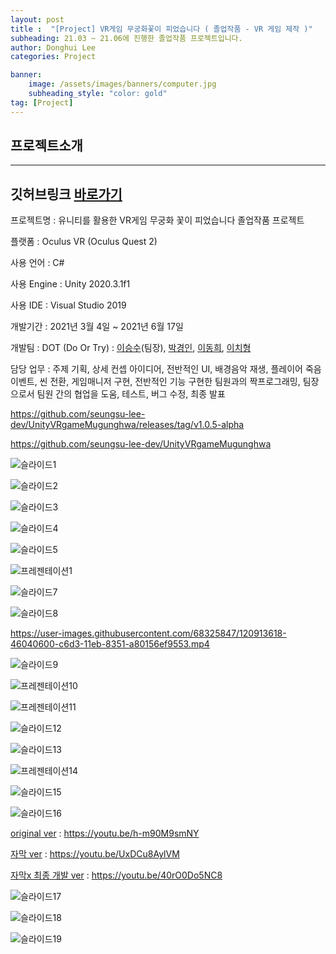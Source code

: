 ```yaml
---
layout: post
title :  "[Project] VR게임 무궁화꽃이 피었습니다 ( 졸업작품 - VR 게임 제작 )"
subheading: 21.03 ~ 21.06에 진행한 졸업작품 프로젝트입니다.
author: Donghui Lee
categories: Project

banner:
    image: /assets/images/banners/computer.jpg
    subheading_style: "color: gold"
tag: [Project]
---
```

## 프로젝트소개

---
깃허브링크
[바로가기](https://github.com/bingdul/Project06_VR-game-mugunghwa-with-unity.git)
---

프로젝트명 : ﻿유니티를 활용한 VR게임 무궁화 꽃이 피었습니다 졸업작품 프로젝트

플랫폼 : Oculus VR (Oculus Quest 2)

사용 언어 : C#

사용 Engine : Unity 2020.3.1f1

사용 IDE : Visual Studio 2019

개발기간 : 2021년 3월 4일 ~ 2021년 6월 17일

개발팀 : DOT (Do Or Try) : [이승수](https://github.com/seungsu-lee-dev)(팀장), [박경인](https://github.com/igkrap), [이동희](https://github.com/bingdul), [이치형](https://github.com/ChiHyoungLee)

담당 업무 : 주제 기획, 상세 컨셉 아이디어, 전반적인 UI, 배경음악 재생, 플레이어 죽음이벤트, 씬 전환, 게임매니저 구현, 전반적인 기능 구현한 팀원과의 짝프로그래밍, 팀장으로서 팀원 간의 협업을 도움, 테스트, 버그 수정, 최종 발표

https://github.com/seungsu-lee-dev/UnityVRgameMugunghwa/releases/tag/v1.0.5-alpha

https://github.com/seungsu-lee-dev/UnityVRgameMugunghwa

![슬라이드1](https://user-images.githubusercontent.com/68325847/120886616-db4ac000-c629-11eb-97ca-7fa638003ae4.PNG)

![슬라이드2](https://user-images.githubusercontent.com/68325847/120886646-f74e6180-c629-11eb-84f1-abde4a004a27.PNG)

![슬라이드3](https://user-images.githubusercontent.com/68325847/120886649-fae1e880-c629-11eb-9fd9-301beba6b802.PNG)

![슬라이드4](https://user-images.githubusercontent.com/68325847/120886650-fcabac00-c629-11eb-9f30-165c12fb9c03.PNG)

![슬라이드5](https://user-images.githubusercontent.com/68325847/120886651-fddcd900-c629-11eb-9821-431e0ab8752b.PNG)

![프레젠테이션1](https://user-images.githubusercontent.com/68325847/120887729-8ca02480-c62f-11eb-8b95-47085e03afb0.gif)

![슬라이드7](https://user-images.githubusercontent.com/68325847/120886655-003f3300-c62a-11eb-8f48-096416fdcc9f.PNG)

![슬라이드8](https://user-images.githubusercontent.com/68325847/120886656-0208f680-c62a-11eb-8baa-d51da47ea531.PNG)

https://user-images.githubusercontent.com/68325847/120913618-46040600-c6d3-11eb-8351-a80156ef9553.mp4

![슬라이드9](https://user-images.githubusercontent.com/68325847/120886658-033a2380-c62a-11eb-941f-e34b73107890.PNG)

![프레젠테이션10](https://user-images.githubusercontent.com/68325847/120887751-a6416c00-c62f-11eb-857a-a98914142938.gif)

![프레젠테이션11](https://user-images.githubusercontent.com/68325847/120887759-ae99a700-c62f-11eb-8f51-762636af16d5.gif)

![슬라이드12](https://user-images.githubusercontent.com/68325847/120886665-08976e00-c62a-11eb-95b5-e26ddafee731.PNG)

![슬라이드13](https://user-images.githubusercontent.com/68325847/120886664-08976e00-c62a-11eb-84c7-367c6ae3d61a.PNG)

![프레젠테이션14](https://user-images.githubusercontent.com/68325847/120887766-b5281e80-c62f-11eb-84b4-4ed760a43c42.gif)

![슬라이드15](https://user-images.githubusercontent.com/68325847/120886669-0a613180-c62a-11eb-8ba8-88457316c7bd.PNG)

![슬라이드16](https://user-images.githubusercontent.com/68325847/120886672-0b925e80-c62a-11eb-9d42-c2c3a9527d58.PNG)

[original ver](https://youtu.be/h-m90M9smNY) : https://youtu.be/h-m90M9smNY

[자막 ver](https://youtu.be/UxDCu8AylVM) : https://youtu.be/UxDCu8AylVM
    
[자막x 최종 개발 ver](https://youtu.be/40rO0Do5NC8) : https://youtu.be/40rO0Do5NC8

![슬라이드17](https://user-images.githubusercontent.com/68325847/120886674-0cc38b80-c62a-11eb-9fcd-1e856749d4e0.PNG)

![슬라이드18](https://user-images.githubusercontent.com/68325847/120886676-0df4b880-c62a-11eb-8f7c-49e2abecbc9b.PNG)

![슬라이드19](https://user-images.githubusercontent.com/68325847/120886678-0f25e580-c62a-11eb-8c39-07e4458f8aa4.PNG)


